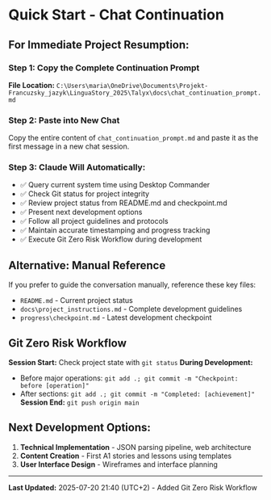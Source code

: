 # Quick Start - Chat Continuation

## For Immediate Project Resumption:

### Step 1: Copy the Complete Continuation Prompt
**File Location:** `C:\Users\maria\OneDrive\Documents\Projekt-Francuzsky_jazyk\LinguaStory_2025\Talyx\docs\chat_continuation_prompt.md`

### Step 2: Paste into New Chat
Copy the entire content of `chat_continuation_prompt.md` and paste it as the first message in a new chat session.

### Step 3: Claude Will Automatically:
- ✅ Query current system time using Desktop Commander
- ✅ Check Git status for project integrity
- ✅ Review project status from README.md and checkpoint.md
- ✅ Present next development options
- ✅ Follow all project guidelines and protocols
- ✅ Maintain accurate timestamping and progress tracking
- ✅ Execute Git Zero Risk Workflow during development

## Alternative: Manual Reference
If you prefer to guide the conversation manually, reference these key files:
- `README.md` - Current project status
- `docs\project_instructions.md` - Complete development guidelines
- `progress\checkpoint.md` - Latest development checkpoint

## Git Zero Risk Workflow
**Session Start:** Check project state with `git status`
**During Development:** 
- Before major operations: `git add .; git commit -m "Checkpoint: before [operation]"`
- After sections: `git add .; git commit -m "Completed: [achievement]"`
**Session End:** `git push origin main`

## Next Development Options:
1. **Technical Implementation** - JSON parsing pipeline, web architecture
2. **Content Creation** - First A1 stories and lessons using templates
3. **User Interface Design** - Wireframes and interface planning

---
**Last Updated:** 2025-07-20 21:40 (UTC+2) - Added Git Zero Risk Workflow